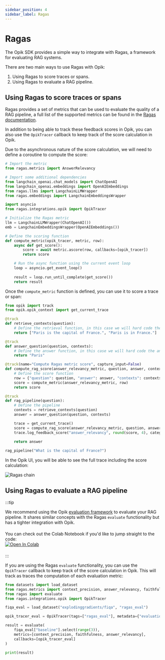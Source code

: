 ```yaml
---
sidebar_position: 4
sidebar_label: Ragas
---
```


# Ragas

The Opik SDK provides a simple way to integrate with Ragas, a framework for evaluating RAG systems.

There are two main ways to use Ragas with Opik:

1. Using Ragas to score traces or spans.
2. Using Ragas to evaluate a RAG pipeline.

## Using Ragas to score traces or spans

Ragas provides a set of metrics that can be used to evaluate the quality of a RAG pipeline, a full list of the supported metrics can be found in the [Ragas documentation](https://docs.ragas.io/en/latest/references/metrics.html#).

In addition to being able to track these feedback scores in Opik, you can also use the `OpikTracer` callback to keep track of the score calculation in Opik.

Due to the asynchronous nature of the score calculation, we will need to define a coroutine to compute the score:

```python
# Import the metric
from ragas.metrics import AnswerRelevancy

# Import some additional dependencies
from langchain_openai.chat_models import ChatOpenAI
from langchain_openai.embeddings import OpenAIEmbeddings
from ragas.llms import LangchainLLMWrapper
from ragas.embeddings import LangchainEmbeddingsWrapper

import asyncio
from ragas.integrations.opik import OpikTracer

# Initialize the Ragas metric
llm = LangchainLLMWrapper(ChatOpenAI())
emb = LangchainEmbeddingsWrapper(OpenAIEmbeddings())

# Define the scoring function
def compute_metric(opik_tracer, metric, row):
    async def get_score():
        score = await metric.ascore(row, callbacks=[opik_tracer])
        return score

    # Run the async function using the current event loop
    loop = asyncio.get_event_loop()
    
    result = loop.run_until_complete(get_score())
    return result
```

Once the `compute_metric` function is defined, you can use it to score a trace or span:

```python
from opik import track
from opik.opik_context import get_current_trace

@track
def retrieve_contexts(question):
    # Define the retrieval function, in this case we will hard code the contexts
    return ["Paris is the capital of France.", "Paris is in France."]

@track
def answer_question(question, contexts):
    # Define the answer function, in this case we will hard code the answer
    return "Paris"

@track(name="Compute Ragas metric score", capture_input=False)
def compute_rag_score(answer_relevancy_metric, question, answer, contexts):
    # Define the score function
    row = {"question": question, "answer": answer, "contexts": contexts}
    score = compute_metric(answer_relevancy_metric, row)
    return score

@track
def rag_pipeline(question):
    # Define the pipeline
    contexts = retrieve_contexts(question)
    answer = answer_question(question, contexts)

    trace = get_current_trace()
    score = compute_rag_score(answer_relevancy_metric, question, answer, contexts)
    trace.log_feedback_score("answer_relevancy", round(score, 4), category_name="ragas")
    
    return answer

rag_pipeline("What is the capital of France?")
```

In the Opik UI, you will be able to see the full trace including the score calculation:

![Ragas chain](/img/tracing/ragas_opik_trace.png)

## Using Ragas to evaluate a RAG pipeline

:::tip

We recommend using the Opik [evaluation framework](/evaluation/evaluate_your_llm) to evaluate your RAG pipeline. It shares similar concepts with the Ragas `evaluate` functionality but has a tighter integration with Opik.

<div style="display: flex; align-items: center; flex-wrap: wrap; margin: 20px 0;">
  <span style="margin-right: 10px;">You can check out the Colab Notebook if you'd like to jump straight to the code:</span>
  <a href="https://colab.research.google.com/github/comet-ml/opik/blob/main/apps/opik-documentation/documentation/docs/cookbook/ragas.ipynb" target="_blank" rel="noopener noreferrer">
    <img src="https://colab.research.google.com/assets/colab-badge.svg" alt="Open In Colab" style="vertical-align: middle;"/>
  </a>
</div>

:::

If you are using the Ragas `evaluate` functionality, you can use the `OpikTracer` callback to keep track of the score calculation in Opik. This will track as traces the computation of each evaluation metric:

```python
from datasets import load_dataset
from ragas.metrics import context_precision, answer_relevancy, faithfulness
from ragas import evaluate
from ragas.integrations.opik import OpikTracer

fiqa_eval = load_dataset("explodinggradients/fiqa", "ragas_eval")

opik_tracer_eval = OpikTracer(tags=["ragas_eval"], metadata={"evaluation_run": True})

result = evaluate(
    fiqa_eval["baseline"].select(range(3)),
    metrics=[context_precision, faithfulness, answer_relevancy],
    callbacks=[opik_tracer_eval]
)

print(result)
```
